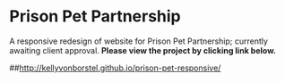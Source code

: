 Prison Pet Partnership
==============

A responsive redesign of website for Prison Pet Partnership; currently awaiting client approval. **Please view the project by clicking link below.**

##<a href="http://kellyvonborstel.github.io/prison-pet-responsive" target="_blank">http://kellyvonborstel.github.io/prison-pet-responsive/</a>

